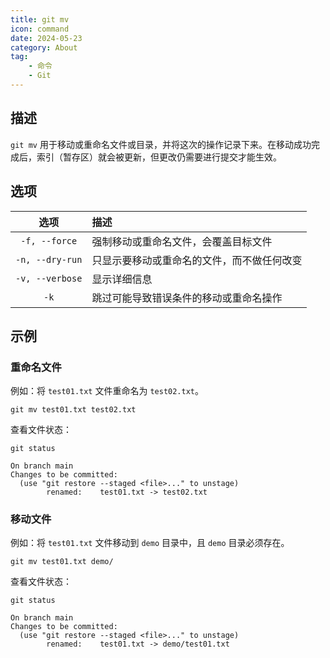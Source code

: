 ```yaml
---
title: git mv
icon: command
date: 2024-05-23
category: About
tag:
    - 命令
    - Git
---
```


## 描述

`git mv` 用于移动或重命名文件或目录，并将这次的操作记录下来。在移动成功完成后，索引（暂存区）就会被更新，但更改仍需要进行提交才能生效。

## 选项

|  选项  |  描述  |
|  :----:  |  :----  |
|  `-f, --force`  |  强制移动或重命名文件，会覆盖目标文件  |
|  `-n, --dry-run`  |  只显示要移动或重命名的文件，而不做任何改变  |
|  `-v, --verbose`  |  显示详细信息  |
|  `-k`  |  跳过可能导致错误条件的移动或重命名操作  |

## 示例

### 重命名文件

例如：将 `test01.txt` 文件重命名为 `test02.txt`。

```shell
git mv test01.txt test02.txt 
```

查看文件状态：

```shell
git status

On branch main
Changes to be committed:
  (use "git restore --staged <file>..." to unstage)
        renamed:    test01.txt -> test02.txt
```

### 移动文件

例如：将 `test01.txt` 文件移动到 `demo` 目录中，且 `demo` 目录必须存在。

```shell
git mv test01.txt demo/
```

查看文件状态：

```shell
git status

On branch main
Changes to be committed:
  (use "git restore --staged <file>..." to unstage)
        renamed:    test01.txt -> demo/test01.txt
```
